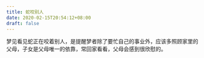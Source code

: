 ```yaml
---
title: 蛇咬别人
date: 2020-02-15T20:54:12+08:00
draft: false
---
```


梦见看见蛇正在咬着别人，是提醒梦者除了要忙自己的事业外，应该多照顾家里的父母，子女是父母唯一的依靠，常回家看看，父母会感到很欣慰的。

